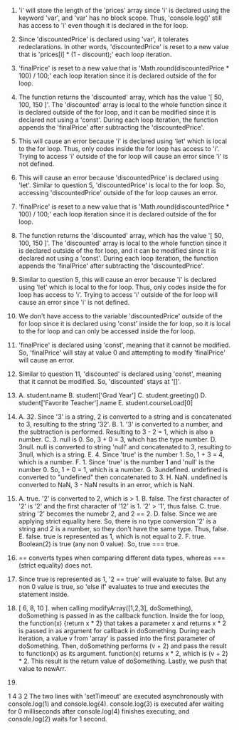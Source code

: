 1. 'i' will store the length of the 'prices' array since 'i' is declared using the keyword 'var', and 'var' has no block scope. Thus, 'console.log()' still has access to 'i' even though it is declared in the for loop.
2. Since 'discountedPrice' is declared using 'var', it tolerates redeclarations. In other words, 'discountedPrice' is reset to a new value that is 'prices[i] * (1 - discount);' each loop iteration.
3. 'finalPrice' is reset to a new value that is 'Math.round(discountedPrice * 100) / 100;' each loop iteration since it is declared outside of the for loop.
4. The function returns the 'discounted' array, which has the value '[ 50, 100, 150 ]'. The 'discounted' array is local to the whole function since it is declared outside of the for loop, and it can be modified since it is declared not using a 'const'. During each loop iteration, the function appends the 'finalPrice' after subtracting the 'discountedPrice'.
5. This will cause an error because 'i' is declared using 'let' which is local to the for loop. Thus, only codes inside the for loop has access to 'i'. Trying to access 'i' outside of the for loop will cause an error since 'i' is not defined.
6. This will cause an error because 'discountedPrice' is declared using 'let'. Similar to question 5, 'discountedPrice' is local to the for loop. So, accessing 'discountedPrice' outside of the for loop causes an error.
7. 'finalPrice' is reset to a new value that is 'Math.round(discountedPrice * 100) / 100;' each loop iteration since it is declared outside of the for loop.
8. The function returns the 'discounted' array, which has the value '[ 50, 100, 150 ]'. The 'discounted' array is local to the whole function since it is declared outside of the for loop, and it can be modified since it is declared not using a 'const'. During each loop iteration, the function appends the 'finalPrice' after subtracting the 'discountedPrice'. 
9. Similar to question 5, this will cause an error because 'i' is declared using 'let' which is local to the for loop. Thus, only codes inside the for loop has access to 'i'. Trying to access 'i' outside of the for loop will cause an error since 'i' is not defined.
10. We don't have access to the variable 'discountedPrice' outside of the for loop since it is declared using 'const' inside the for loop, so it is local to the for loop and can only be accessed inside the for loop.
11. 'finalPrice' is declared using 'const', meaning that it cannot be modified. So, 'finalPrice' will stay at value 0 and attempting to modify 'finalPrice' will cause an error.
12. Similar to question 11, 'discounted' is declared using 'const', meaning that it cannot be modified. So, 'discounted' stays at '[]'.
    
13. 
    A. student.name
    B. student['Grad Year']
    C. student.greeting()
    D. student['Favorite Teacher'].name
    E. student.courseLoad[0]
    
14. 
    A. 32. Since '3' is a string, 2 is converted to a string and is concatenated to 3, resulting to the string '32'.
    B. 1. '3' is converted to a number, and the subtraction is performed. Resulting to 3 - 2 = 1, which is also a number.
    C. 3. null is 0. So, 3 + 0 = 3, which has the type number.
    D. 3null. null is converted to string 'null' and concatenated to 3, resulting to 3null, which is a string.
    E. 4. Since 'true' is the number 1. So, 1 + 3 = 4, which is a number.
    F. 1. Since 'true' is the number 1 and 'null' is the number 0. So, 1 + 0 = 1, which is a number.
    G. 3undefined. undefined is converted to "undefined" then concatenated to 3.
    H. NaN. undefined is converted to NaN, 3 - NaN results in an error, which is NaN.
15. 
    A. true. '2' is converted to 2, which is > 1.
    B. false. The first character of '2' is '2' and the first character of '12' is 1. '2' > '1', thus false.
    C. true. string '2' becomes the numebr 2, and 2 == 2. 
    D. false. Since we are applying strict equality here. So, there is no type conversion '2' is a string and 2 is a number, so they don't have the same type. Thus, false.
    E. false. true is represented as 1, which is not equal to 2.
    F. true. Boolean(2) is true (any non 0 value). So, true === true.
16. == converts types when comparing different data types, whereas === (strict equality) does not.
17. Since true is represented as 1, '2 == true' will evaluate to false. But any non 0 value is true, so 'else if' evaluates to true and executes the statement inside.
19. [ 6, 8, 10 ]. when calling modifyArray([1,2,3], doSomething), doSomething is passed in as the callback function. Inside the for loop, 
the function(x) {return x * 2} that takes a parameter x and returns x * 2 is passed in as argument for callback in doSomething.
During each iteration, a value v from 'array' is passed into the first parameter of doSomething. 
Then, doSomething performs (v + 2) and pass the result to function(x) as its argument. 
function(x) returns x * 2, which is (v + 2) * 2. This result is the return value of doSomething.
Lastly, we push that value to newArr.
21. 
1
4
3
2
The two lines with 'setTimeout' are executed asynchronously with console.log(1) and console.log(4). console.log(3) is executed afer waiting for 0 milliseconds after console.log(4) finishes executing, and console.log(2) waits for 1 second.
